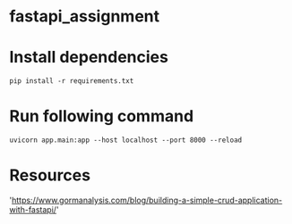 # fastapi_assignment

# Install dependencies

`pip install -r requirements.txt`

# Run following command
`uvicorn app.main:app --host localhost --port 8000 --reload`

# Resources
'https://www.gormanalysis.com/blog/building-a-simple-crud-application-with-fastapi/'
